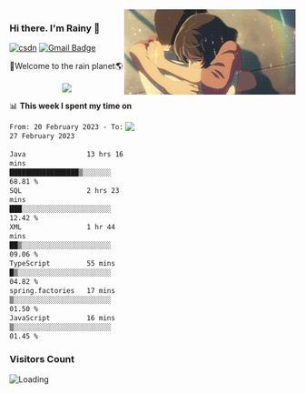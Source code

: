<img  align='right' height="150" src="https://github.com/LikeRainDay/LikeRainDay/blob/master/pic/img_rain_1.gif?raw=true">



### Hi there. I'm Rainy :lemon:

[![csdn](https://img.shields.io/badge/-csdn-c14438?style=flat-square&logo=c&logoColor=white)](https://blog.csdn.net/qq_15807167)
[![Gmail Badge](https://img.shields.io/badge/-gmail-c14438?style=flat-square&logo=Gmail&logoColor=white&link=mailto:houshuai0816@gmail.com)](mailto:houshuai0816@gmail.com)

🚀Welcome to the rain planet🌎

<center>
<img align='center'  src="https://source.unsplash.com/random/1200x600">
</center>

📊 **This week I spent my time on**

<img align='right'   width="300" src="https://github-readme-stats.vercel.app/api?username=LikeRainDay&show_icons=true&title_color=fff&icon_color=79ff97&text_color=9f9f9f&bg_color=151515&count_private=true">

<!--START_SECTION:waka-->

```text
From: 20 February 2023 - To: 27 February 2023

Java               13 hrs 16 mins  █████████████████▒░░░░░░░   68.81 %
SQL                2 hrs 23 mins   ███░░░░░░░░░░░░░░░░░░░░░░   12.42 %
XML                1 hr 44 mins    ██▒░░░░░░░░░░░░░░░░░░░░░░   09.06 %
TypeScript         55 mins         █▒░░░░░░░░░░░░░░░░░░░░░░░   04.82 %
spring.factories   17 mins         ▒░░░░░░░░░░░░░░░░░░░░░░░░   01.50 %
JavaScript         16 mins         ▒░░░░░░░░░░░░░░░░░░░░░░░░   01.45 %
```

<!--END_SECTION:waka-->

### Visitors Count
<img align="left" src = "https://profile-counter.glitch.me/LikeRainDay/count.svg" alt ="Loading">
